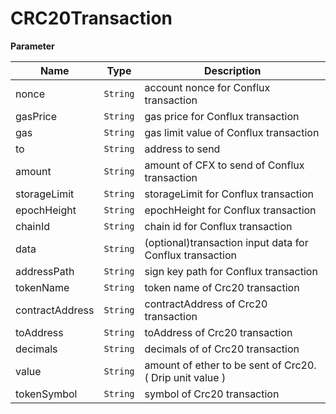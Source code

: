# CRC20Transaction

**Parameter**

| Name            | Type       | Description                                              |
| --------------- | ---------- | -------------------------------------------------------- |
| nonce           | `String` | account nonce for Conflux transaction                    |
| gasPrice        | `String` | gas price for Conflux transaction                        |
| gas             | `String` | gas limit value of Conflux transaction                   |
| to              | `String` | address to send                                          |
| amount          | `String` | amount of CFX to send of Conflux transaction             |
| storageLimit    | `String` | storageLimit for Conflux transaction                     |
| epochHeight     | `String` | epochHeight for Conflux transaction                      |
| chainId         | `String` | chain id for Conflux transaction                         |
| data            | `String` | (optional)transaction input data for Conflux transaction |
| addressPath     | `String` | sign key path for Conflux transaction                    |
| tokenName       | `String` | token name of Crc20 transaction                          |
| contractAddress | `String` | contractAddress of Crc20 transaction                     |
| toAddress       | `String` | toAddress of Crc20 transaction                           |
| decimals        | `String` | decimals of of Crc20 transaction                         |
| value           | `String` | amount of ether to be sent of Crc20. ( Drip unit value ) |
| tokenSymbol     | `String` | symbol of Crc20 transaction                              |

